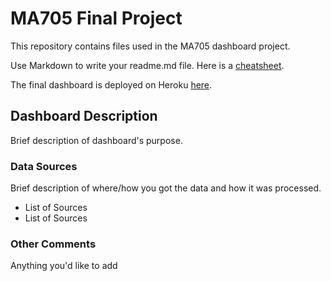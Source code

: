 # MA705 Final Project

This repository contains files used in the MA705 dashboard project.

Use Markdown to write your readme.md file.  Here is a [cheatsheet](https://www.markdownguide.org/cheat-sheet/).

The final dashboard is deployed on Heroku [here](https://ma705bostonuniversities.herokuapp.com).

## Dashboard Description

Brief description of dashboard's purpose.

### Data Sources

Brief description of where/how you got the data and how it was processed.

- List of Sources
- List of Sources

### Other Comments

Anything you'd like to add
